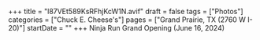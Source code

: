 +++
title = "l87VEt589KsRFhjKcW1N.avif"
draft = false
tags = ["Photos"]
categories = ["Chuck E. Cheese's"]
pages = ["Grand Prairie, TX (2760 W I-20)"]
startDate = ""
+++
Ninja Run Grand Opening (June 16, 2024)
